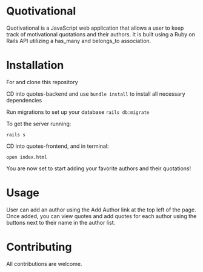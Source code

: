 # Quotivational

Quotivational is a JavaScript web application that allows a user to keep track of motivational quotations and their authors. It is built using a Ruby on Rails API utilizing a has_many and belongs_to association.

# Installation

For and clone this repository

CD into quotes-backend
and use `bundle install` to install all necessary dependencies

Run migrations to set up your database
`rails db:migrate`

To get the server running:

`rails s`

CD into quotes-frontend, and in terminal:

`open index.html`

You are now set to start adding your favorite authors and their quotations!

# Usage
User can add an author using the Add Author link at the top left of the page. Once added, you can view quotes and add quotes for each author using the buttons next to their name in the author list.

# Contributing

All contributions are welcome. 

